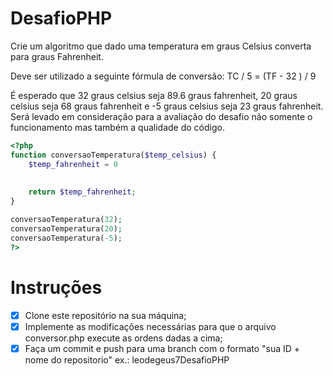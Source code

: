 # DesafioPHP

Crie um algoritmo que dado uma temperatura em graus Celsius converta para graus Fahrenheit.

Deve ser utilizado a seguinte fórmula de conversão:
TC / 5 = (TF - 32 ) / 9

É esperado que 32 graus celsius seja 89.6 graus fahrenheit, 20 graus celsius seja 68 graus fahrenheit e -5 graus celsius seja 23 graus fahrenheit. Será levado em consideração para a avaliação do desafio não somente o funcionamento mas também a qualidade do código.


```php
<?php
function conversaoTemperatura($temp_celsius) {
    $temp_fahrenheit = 0
    
   
    return $temp_fahrenheit;
}

conversaoTemperatura(32);
conversaoTemperatura(20);
conversaoTemperatura(-5);
?>
```

# Instruções

- [x] Clone este repositório na sua máquina;
- [x] Implemente as modificações necessárias para que o arquivo conversor.php execute as ordens dadas a cima;
- [x] Faça um commit e push para uma branch com o formato "sua ID + nome do repositorio" ex.: leodegeus7DesafioPHP
